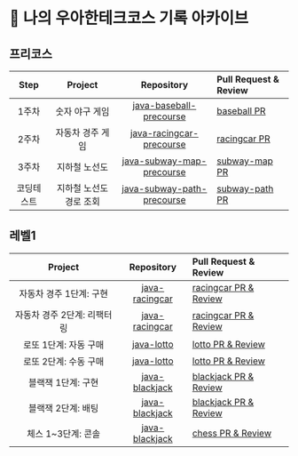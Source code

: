 # 📜 나의 우아한테크코스 기록 아카이브


## 프리코스

| Step | Project | Repository | Pull Request & Review |
|:---:|:---:|:---:|:---|
| 1주차 | 숫자 야구 게임 | [java-baseball-precourse](https://github.com/Joyykim/java-baseball-precourse) | [baseball PR](https://github.com/woowacourse/java-baseball-precourse/pull/325) |
| 2주차 | 자동차 경주 게임 | [java-racingcar-precourse](https://github.com/Joyykim/java-racingcar-precourse) | [racingcar PR](https://github.com/woowacourse/java-racingcar-precourse/pull/331) |
| 3주차 | 지하철 노선도 | [java-subway-map-precourse](https://github.com/Joyykim/java-subway-map-precourse) | [subway-map PR](https://github.com/woowacourse/java-subway-map-precourse/pull/50) |
| 코딩테스트 | 지하철 노선도 경로 조회 | [java-subway-path-precourse](https://github.com/Joyykim/java-subway-path-precourse) | [subway-path PR](https://github.com/woowacourse/java-subway-path-precourse/pull/49) |

## 레벨1

| Project | Repository | Pull Request & Review |
|:---:|:---:|:---|
| 자동차 경주 1단계: 구현  | [java-racingcar](https://github.com/Joyykim/java-racingcar/tree/step1) | [racingcar PR & Review](https://github.com/woowacourse/java-racingcar/pull/158) |
| 자동차 경주 2단계: 리팩터링 | [java-racingcar](https://github.com/Joyykim/java-racingcar/tree/step2) | [racingcar PR & Review](https://github.com/woowacourse/java-racingcar/pull/246) |
| 로또 1단계: 자동 구매 | [java-lotto](https://github.com/Joyykim/java-lotto/tree/step1) | [lotto PR & Review](https://github.com/woowacourse/java-lotto/pull/251) |
| 로또 2단계: 수동 구매 | [java-lotto](https://github.com/Joyykim/java-lotto/tree/step2) | [lotto PR & Review](https://github.com/woowacourse/java-lotto/pull/307) |
| 블랙잭 1단계: 구현 | [java-blackjack](https://github.com/Joyykim/java-blackjack/tree/step1) | [blackjack PR & Review](https://github.com/woowacourse/java-blackjack/pull/161) |
| 블랙잭 2단계: 배팅 | [java-blackjack](https://github.com/Joyykim/java-blackjack/tree/step2) | [blackjack PR & Review](https://github.com/woowacourse/java-blackjack/pull/199) |
| 체스 1~3단계: 콘솔 | [java-blackjack](https://github.com/Joyykim/java-chess/tree/step1) | [chess PR & Review](https://github.com/woowacourse/java-chess/pull/169) |
